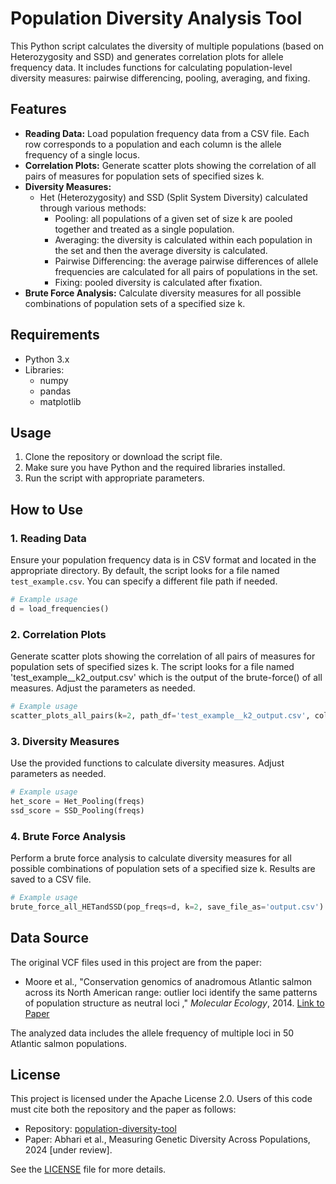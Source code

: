 
# Population Diversity Analysis Tool

This Python script calculates the diversity of multiple populations (based on Heterozygosity and SSD) and generates correlation plots for allele frequency data. It includes functions for calculating population-level diversity measures: pairwise differencing, pooling, averaging, and fixing.

## Features

- **Reading Data:** Load population frequency data from a CSV file. Each row corresponds to a population and each column is the allele frequency of a single locus.
- **Correlation Plots:** Generate scatter plots showing the correlation of all pairs of measures for population sets of specified sizes k.
- **Diversity Measures:**
  - Het (Heterozygosity) and SSD (Split System Diversity) calculated through various methods:
    - Pooling: all populations of a given set of size k are pooled together and treated as a single population.
    - Averaging: the diversity is calculated within each population in the set and then the average diversity is calculated.
    - Pairwise Differencing: the average pairwise differences of allele frequencies are calculated for all pairs of populations in the set.
    - Fixing: pooled diversity is calculated after fixation.
- **Brute Force Analysis:** Calculate diversity measures for all possible combinations of population sets of a specified size k.

## Requirements

- Python 3.x
- Libraries:
  - numpy
  - pandas
  - matplotlib

## Usage

1. Clone the repository or download the script file.
2. Make sure you have Python and the required libraries installed.
3. Run the script with appropriate parameters.

## How to Use

### 1. Reading Data

Ensure your population frequency data is in CSV format and located in the appropriate directory. By default, the script looks for a file named `test_example.csv`. You can specify a different file path if needed. 

```python
# Example usage
d = load_frequencies()
```

### 2. Correlation Plots

Generate scatter plots showing the correlation of all pairs of measures for population sets of specified sizes k. The script looks for a file named 'test_example__k2_output.csv' which is the output of the brute-force() of all measures. Adjust the parameters as needed.

```python
# Example usage
scatter_plots_all_pairs(k=2, path_df='test_example__k2_output.csv', col_index='Unnamed: 0')
```

### 3. Diversity Measures

Use the provided functions to calculate diversity measures. Adjust parameters as needed.

```python
# Example usage
het_score = Het_Pooling(freqs)
ssd_score = SSD_Pooling(freqs)
```

### 4. Brute Force Analysis

Perform a brute force analysis to calculate diversity measures for all possible combinations of population sets of a specified size k. Results are saved to a CSV file.

```python
# Example usage
brute_force_all_HETandSSD(pop_freqs=d, k=2, save_file_as='output.csv')
```

## Data Source

The original VCF files used in this project are from the paper:

- Moore et al., "Conservation genomics of anadromous Atlantic salmon across its North American range: outlier loci identify the same patterns of population structure as neutral loci
," *Molecular Ecology*, 2014. [Link to Paper]( https://doi.org/10.1111/mec.12972)

The analyzed data includes the allele frequency of multiple loci in 50 Atlantic salmon populations.

## License

This project is licensed under the Apache License 2.0. Users of this code must cite both the repository and the paper as follows:

- Repository: [population-diversity-tool](https://github.com/nabhari/population-diversity-tool)
- Paper: Abhari et al., Measuring  Genetic Diversity Across Populations, 2024 [under review].

See the [LICENSE](http://www.apache.org/licenses/LICENSE-2.0) file for more details.

